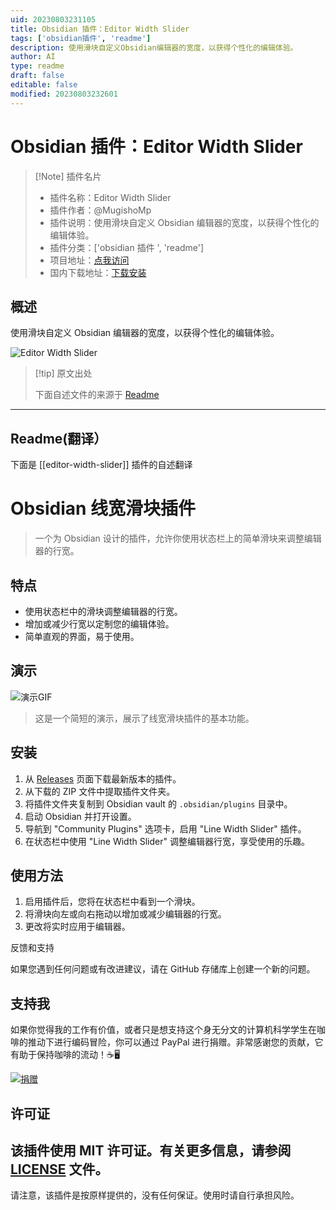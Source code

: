 ```yaml
---
uid: 20230803231105
title: Obsidian 插件：Editor Width Slider
tags: ['obsidian插件', 'readme']
description: 使用滑块自定义Obsidian编辑器的宽度，以获得个性化的编辑体验。
author: AI
type: readme
draft: false
editable: false
modified: 20230803232601
---
```


# Obsidian 插件：Editor Width Slider

> [!Note] 插件名片
> - 插件名称：Editor Width Slider
> - 插件作者：@MugishoMp
> - 插件说明：使用滑块自定义 Obsidian 编辑器的宽度，以获得个性化的编辑体验。
> - 插件分类：['obsidian 插件 ', 'readme']
> - 项目地址：[点我访问](https://github.com/MugishoMp/obsidian-editor-width-slider)
> - 国内下载地址：[下载安装](https://pkmer.cn/products/plugin/pluginMarket/?editor-width-slider)

## 概述

使用滑块自定义 Obsidian 编辑器的宽度，以获得个性化的编辑体验。

![Editor Width Slider](https://cdn.pkmer.cn/covers/editor-width-slider_new.gif!pkmer)

> [!tip] 原文出处
>
>下面自述文件的来源于 [Readme](https://ghproxy.net/https://raw.githubusercontent.com/MugishoMp/obsidian-editor-width-slider/master/README.md)
>

---

## Readme(翻译）

下面是 [[editor-width-slider]] 插件的自述翻译

# Obsidian 线宽滑块插件

> 一个为 Obsidian 设计的插件，允许你使用状态栏上的简单滑块来调整编辑器的行宽。

## 特点

- 使用状态栏中的滑块调整编辑器的行宽。
- 增加或减少行宽以定制您的编辑体验。
- 简单直观的界面，易于使用。

## 演示

![演示GIF](./images/demo-gif-full-size.gif)

> 这是一个简短的演示，展示了线宽滑块插件的基本功能。

## 安装

1. 从 [Releases](https://github.com/MugishoMp/obsidian-editor-width-slider/releases) 页面下载最新版本的插件。
2. 从下载的 ZIP 文件中提取插件文件夹。
3. 将插件文件夹复制到 Obsidian vault 的 `.obsidian/plugins` 目录中。
4. 启动 Obsidian 并打开设置。
5. 导航到 "Community Plugins" 选项卡，启用 "Line Width Slider" 插件。
6. 在状态栏中使用 "Line Width Slider" 调整编辑器行宽，享受使用的乐趣。

## 使用方法

1. 启用插件后，您将在状态栏中看到一个滑块。
2. 将滑块向左或向右拖动以增加或减少编辑器的行宽。
3. 更改将实时应用于编辑器。

反馈和支持

如果您遇到任何问题或有改进建议，请在 GitHub 存储库上创建一个新的问题。

## 支持我

如果你觉得我的工作有价值，或者只是想支持这个身无分文的计算机科学学生在咖啡的推动下进行编码冒险，你可以通过 PayPal 进行捐赠。非常感谢您的贡献，它有助于保持咖啡的流动！☕️🖥️

[![捐赠](https://www.paypalobjects.com/en_US/i/btn/btn_donateCC_LG.gif)](https://www.paypal.com/donate/?hosted_button_id=E4APAMMHVJE4N)

## 许可证

该插件使用 MIT 许可证。有关更多信息，请参阅 [LICENSE](LICENSE) 文件。
---

请注意，该插件是按原样提供的，没有任何保证。使用时请自行承担风险。
